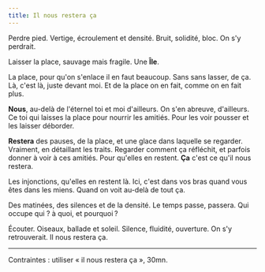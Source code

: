 ```yaml
---
title: Il nous restera ça
---
```


Perdre pied. Vertige, écroulement et densité. Bruit, solidité, bloc. On s'y perdrait.

Laisser la place, sauvage mais fragile. Une **Île**.

La place, pour qu'on s'enlace il en faut beaucoup. Sans sans lasser, de ça. Là, c'est là, juste devant moi. Et de la place on en fait, comme on en fait plus.

**Nous**, au-delà de l'éternel toi et moi d'ailleurs. On s'en abreuve, d'ailleurs. Ce toi qui laisses la place pour nourrir les amitiés. Pour les voir pousser et les laisser déborder.

**Restera** des pauses, de la place, et une glace dans laquelle se regarder. Vraiment, en détaillant les traits. Regarder comment ça réfléchit, et parfois donner à voir à ces amitiés. Pour qu'elles en restent. **Ça** c'est ce qu'il nous restera.

Les injonctions, qu'elles en restent là. Ici, c'est dans vos bras quand vous êtes dans les miens. Quand on voit au-delà de tout ça.

Des matinées, des silences et de la densité. Le temps passe, passera. Qui occupe qui ? à quoi, et pourquoi ? 

Écouter. Oiseaux, ballade et soleil. Silence, fluidité, ouverture. On s'y retrouverait.
Il nous restera ça.

---

Contraintes : utiliser « il nous restera ça », 30mn.
